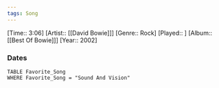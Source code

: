 ```yaml
---
tags: Song  
---
```

[Time:: 3:06]
[Artist:: [[David Bowie]]]
[Genre:: Rock]
[Played:: ]
[Album:: [[Best Of Bowie]]]
[Year:: 2002]
### Dates
````dataview
TABLE Favorite_Song
WHERE Favorite_Song = "Sound And Vision"
````